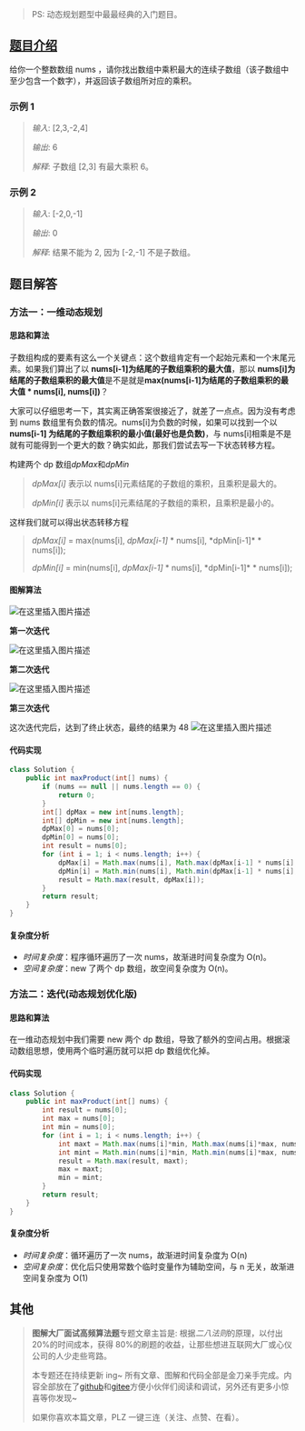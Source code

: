 > PS: 动态规划题型中最最经典的入门题目。

## [题目介绍](https://leetcode-cn.com/problems/maximum-product-subarray/ "原题链接")

给你一个整数数组 nums ，请你找出数组中乘积最大的连续子数组（该子数组中至少包含一个数字），并返回该子数组所对应的乘积。

### 示例 1

> _输入_: [2,3,-2,4]
>
> _输出_: 6
>
> _解释_: 子数组 [2,3] 有最大乘积 6。

### 示例 2

> _输入_: [-2,0,-1]
>
> _输出_: 0
>
> _解释_: 结果不能为 2, 因为 [-2,-1] 不是子数组。

## 题目解答

### 方法一：一维动态规划

#### 思路和算法

子数组构成的要素有这么一个关键点：这个数组肯定有一个起始元素和一个末尾元素。如果我们算出了以 **nums[i-1]为结尾的子数组乘积的最大值**，那以 **nums[i]为结尾的子数组乘积的最大值**是不是就是**max(nums[i-1]为结尾的子数组乘积的最大值 \* nums[i], nums[i])**？

大家可以仔细思考一下，其实离正确答案很接近了，就差了一点点。因为没有考虑到 nums 数组里有负数的情况。nums[i]为负数的时候，如果可以找到一个以 **nums[i-1] 为结尾的子数组乘积的最小值(最好也是负数)**，与 nums[i]相乘是不是就有可能得到一个更大的数？确实如此，那我们尝试去写一下状态转移方程。

构建两个 dp 数组*dpMax*和*dpMin*

> _dpMax[i]_ 表示以 nums[i]元素结尾的子数组的乘积，且乘积是最大的。
>
> _dpMin[i]_ 表示以 nums[i]元素结尾的子数组的乘积，且乘积是最小的。

这样我们就可以得出状态转移方程

> _dpMax[i]_ = max(nums[i], _dpMax[i-1]_ * nums[i], *dpMin[i-1]\* \* nums[i]);
>
> _dpMin[i]_ = min(nums[i], _dpMax[i-1]_ * nums[i], *dpMin[i-1]\* \* nums[i]);

#### 图解算法

![在这里插入图片描述](https://img-blog.csdnimg.cn/5ca1fc93ecd44f47a661e3487c5a1303.png?x-oss-process=image/watermark,type_d3F5LXplbmhlaQ,shadow_50,text_Q1NETiBA55-l5pil6Lev6YeR5YiA,size_20,color_FFFFFF,t_70,g_se,x_16)

**第一次迭代**

![在这里插入图片描述](https://img-blog.csdnimg.cn/e714c5e2f96b43a683257eb302d10c39.png?x-oss-process=image/watermark,type_d3F5LXplbmhlaQ,shadow_50,text_Q1NETiBA55-l5pil6Lev6YeR5YiA,size_20,color_FFFFFF,t_70,g_se,x_16)

**第二次迭代**

![在这里插入图片描述](https://img-blog.csdnimg.cn/2d8451e9e6c54ae3b428251a20a82929.png?x-oss-process=image/watermark,type_d3F5LXplbmhlaQ,shadow_50,text_Q1NETiBA55-l5pil6Lev6YeR5YiA,size_20,color_FFFFFF,t_70,g_se,x_16)

**第三次迭代**

这次迭代完后，达到了终止状态，最终的结果为 48
![在这里插入图片描述](https://img-blog.csdnimg.cn/4fb378b30782490a96eaf2e35cfd0c30.png?x-oss-process=image/watermark,type_d3F5LXplbmhlaQ,shadow_50,text_Q1NETiBA55-l5pil6Lev6YeR5YiA,size_20,color_FFFFFF,t_70,g_se,x_16)

#### 代码实现

```java
class Solution {
    public int maxProduct(int[] nums) {
        if (nums == null || nums.length == 0) {
            return 0;
        }
        int[] dpMax = new int[nums.length];
        int[] dpMin = new int[nums.length];
        dpMax[0] = nums[0];
        dpMin[0] = nums[0];
        int result = nums[0];
        for (int i = 1; i < nums.length; i++) {
            dpMax[i] = Math.max(nums[i], Math.max(dpMax[i-1] * nums[i], dpMin[i-1] * nums[i]));
            dpMin[i] = Math.min(nums[i], Math.min(dpMax[i-1] * nums[i], dpMin[i-1] * nums[i]));
            result = Math.max(result, dpMax[i]);
        }
        return result;
    }
}
```

#### 复杂度分析

- _时间复杂度_：程序循环遍历了一次 nums，故渐进时间复杂度为 O(n)。
- _空间复杂度_：new 了两个 dp 数组，故空间复杂度为 O(n)。

### 方法二：迭代(动态规划优化版)

#### 思路和算法

在一维动态规划中我们需要 new 两个 dp 数组，导致了额外的空间占用。根据滚动数组思想，使用两个临时遍历就可以把 dp 数组优化掉。

#### 代码实现

```java
class Solution {
    public int maxProduct(int[] nums) {
        int result = nums[0];
        int max = nums[0];
        int min = nums[0];
        for (int i = 1; i < nums.length; i++) {
            int maxt = Math.max(nums[i]*min, Math.max(nums[i]*max, nums[i]));
            int mint = Math.min(nums[i]*min, Math.min(nums[i]*max, nums[i]));
            result = Math.max(result, maxt);
            max = maxt;
            min = mint;
        }
        return result;
    }
}
```

#### 复杂度分析

- _时间复杂度_：循环遍历了一次 nums，故渐进时间复杂度为 O(n)
- _空间复杂度_：优化后只使用常数个临时变量作为辅助空间，与 n 无关，故渐进空间复杂度为 O(1)

## 其他

> **图解大厂面试高频算法题**专题文章主旨是: 根据*二八法则*的原理，以付出 20%的时间成本，获得 80%的刷题的收益，让那些想进互联网大厂或心仪公司的人少走些弯路。
>
> 本专题还在持续更新 ing~ 所有文章、图解和代码全部是金刀亲手完成。内容全部放在了[github](https://github.com/glodknife "github")和[gitee](https://gitee.com/goldknife6 "gitee")方便小伙伴们阅读和调试，另外还有更多小惊喜等你发现~
>
> 如果你喜欢本篇文章，PLZ 一键三连（关注、点赞、在看）。
